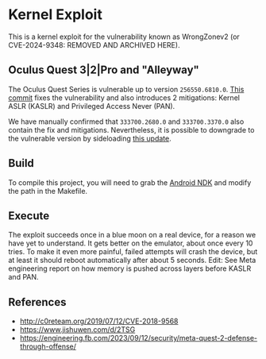 # Kernel Exploit

This is a kernel exploit for the vulnerability known as WrongZonev2 (or CVE-2024-9348: REMOVED AND ARCHIVED HERE).

## Oculus Quest 3|2|Pro and "Alleyway"

The Oculus Quest Series is vulnerable up to version `256550.6810.0`. [This commit](https://github.com/facebookincubator/oculus-linux-kernel/commit/589280fc40ddbcc2287024c8b672568a0fdd68e7#diff-56c7c22bc6dcdc2c4ff303ab61738ff2R1526) fixes the vulnerability and also introduces 2 mitigations: Kernel ASLR (KASLR) and Privileged Access Never (PAN).

We have manually confirmed that `333700.2680.0` and `333700.3370.0` also contain the fix and mitigations. Nevertheless, it is possible to downgrade to the vulnerable version by sideloading [this update](https://github.com/QuestEscape/updates/releases/download/3337000026800000/3337000026800000_3337000026800000.zip).

## Build

To compile this project, you will need to grab the [Android NDK](https://developer.android.com/ndk/downloads) and modify the path in the Makefile.

## Execute

The exploit succeeds once in a blue moon on a real device, for a reason we have yet to understand. It gets better on the emulator, about once every 10 tries. To make it even more painful, failed attempts will crash the device, but at least it should reboot automatically after about 5 seconds. 
Edit: See Meta engineering report on how memory is pushed across layers before KASLR and PAN.

## References

- http://c0reteam.org/2019/07/12/CVE-2018-9568
- https://www.jishuwen.com/d/2TSG
- https://engineering.fb.com/2023/09/12/security/meta-quest-2-defense-through-offense/
